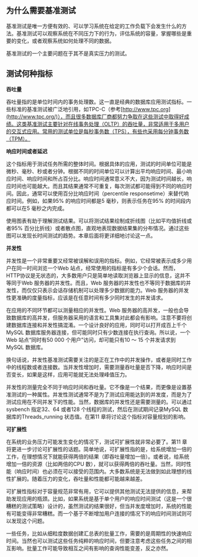 ## 为什么需要基准测试

基准测试是唯一方便有效的、可以学习系统在给定的工作负载下会发生什么的方法。基准测试可以观察系统在不同压力下的行为，评估系统的容量，掌握哪些是重要的变化，或者观察系统如何处理不同的数据。

基准测试的一个主要问题在于其不是真实压力的测试。

## 测试何种指标

**吞吐量**

吞吐量指的是单位时间内的事务处理数。这一直是经典的数据库应用测试指标。一些标准的基准测试被广泛地引用，如TPC-C（参考[http://www.tpc.org](http://www.tpc.org/)），而且很多数据库厂商都努力争取在这些测试中取得好成绩。这类基准测试主要针对在线事务处理（OLTP）的吞吐量，非常适用于多用户的交互式应用。常用的测试单位是每秒事务数（TPS），有些也采用每分钟事务数（TPM）。

**响应时间或者延迟**

这个指标用于测试任务所需的整体时间。根据具体的应用，测试的时间单位可能是微秒、毫秒、秒或者分钟。根据不同的时间单位可以计算出平均响应时间、最小响应时间、响应时间和所占百分比。响应时间通常意义不大，因为测试时间越长，响应时间也可能越大。而且其结果通常不可重复，每次测试都可能得到不同的响应时间。因此，通常可以使用百分比响应时间（percentile responsetime）来替代响应时间。例如，如果95% 的响应时间都是5 毫秒，则表示任务在95% 的时间段内都可以在5 毫秒之内完成。

使用图表有助于理解测试结果。可以将测试结果绘制成折线图（比如平均值折线或者95% 百分比折线）或者散点图，直观地表现数据结果集的分布情况。通过这些图可以发现长时间测试的趋势。本章后面将更详细地讨论这一点。

**并发性**

并发性是一个非常重要又经常被误解和误用的指标。例如，它经常被表示成多少用户在同一时间浏览一个Web 站点，经常使用的指标是有多少个会话。然而，HTTP协议是无状态的，大多数用户只是简单地读取浏览器上显示的信息，这并不等同于Web 服务器的并发性。而且，Web 服务器的并发性也不等同于数据库的并发性，而仅仅只表示会话存储机制可以处理多少数据的能力。Web 服务器的并发性更准确的度量指标，应该是在任意时间有多少同时发生的并发请求。

在应用的不同环节都可以测量相应的并发性。Web 服务器的高并发，一般也会导致数据库的高并发，但服务器采用的语言和工具集对此都会有影响。注意不要将创建数据库连接和并发性搞混淆。一个设计良好的应用，同时可以打开成百上千个MySQL 数据库服务器连接，但可能同时只有少数连接在执行查询。所以说，一个Web 站点“同时有50 000 个用户”访问，却可能只有10 ～ 15 个并发请求到MySQL 数据库。

换句话说，并发性基准测试需要关注的是正在工作中的并发操作，或者是同时工作中的线程数或者连接数。当并发性增加时，需要测量吞吐量是否下降，响应时间是否变长，如果是这样，应用可能就无法处理峰值压力。

并发性的测量完全不同于响应时间和吞吐量。它不像是一个结果，而更像是设置基准测试的一种属性。并发性测试通常不是为了测试应用能达到的并发度，而是为了测试应用在不同并发下的性能。当然，数据库的并发性还是需要测量的。可以通过sysbench 指定32、64 或者128 个线程的测试，然后在测试期间记录MySQL 数据库的Threads_running 状态值。在第11 章将讨论这个指标对容量规划的影响。

**可扩展性**

在系统的业务压力可能发生变化的情况下，测试可扩展性就非常必要了。第11 章将更进一步讨论可扩展性的话题。简单地说，可扩展性指的是，给系统增加一倍的工作，在理想情况下就能获得两倍的结果（即吞吐量增加一倍）。或者说，给系统增加一倍的资源（比如两倍的CPU 数），就可以获得两倍的吞吐量。当然，同时性能（响应时间）也必须在可以接受的范围内。大多数系统是无法做到如此理想的线性扩展的。随着压力的变化，吞吐量和性能都可能越来越差。

可扩展性指标对于容量规范非常有用，它可以提供其他测试无法提供的信息，来帮助发现应用的瓶颈。比如，如果系统是基于单个用户的响应时间测试（这是一个很糟糕的测试策略）设计的，虽然测试的结果很好，但当并发度增加时，系统的性能有可能变得非常糟糕。而一个基于不断增加用户连接的情况下的响应时间测试则可以发现这个问题。

一些任务，比如从细粒度数据创建汇总表的批量工作，需要的是周期性的快速响应时间。当然也可以测试这些任务纯粹的响应时间，但要注意考虑这些任务之间的相互影响。批量工作可能导致相互之间有影响的查询性能变差，反之亦然。

